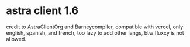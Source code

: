 # astra client 1.6
credit to AstraClientOrg and Barneycompiler, compatible with vercel, only english, spanish, and french, too lazy to add other langs, btw fluxxy is not allowed.
